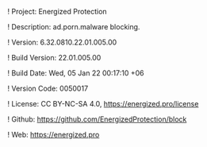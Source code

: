 ! Project: Energized Protection

! Description: ad.porn.malware blocking.

! Version: 6.32.0810.22.01.005.00

! Build Version: 22.01.005.00

! Build Date: Wed, 05 Jan 22 00:17:10 +06

! Version Code: 0050017

! License: CC BY-NC-SA 4.0, https://energized.pro/license

! Github: https://github.com/EnergizedProtection/block

! Web: https://energized.pro

